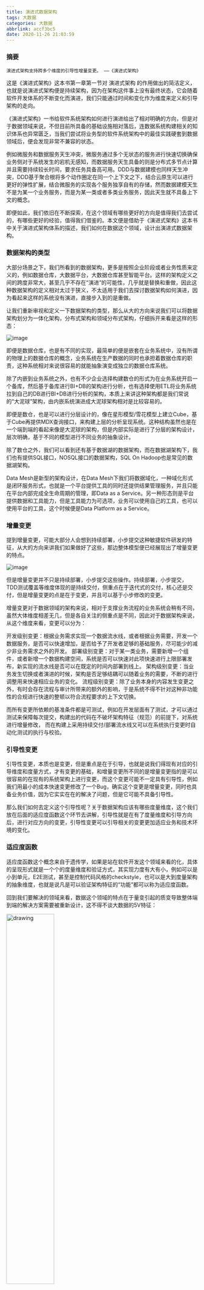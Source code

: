 ```yaml
---
title: 演进式数据架构
tags: 大数据
categories: 大数据
abbrlink: accf3bc5
date: 2020-11-26 21:03:59
---
```


### 摘要
```
演进式架构支持跨多个维度的引导性增量变更。 ——《演进式架构》
```
这是《演进式架构》这本书第一章第一节对 演进式架构 的作用做出的简洁定义，也就是说演进式架构便是持续架构，因为在架构这件事上没有最终状态，它会随着软件开发体系的不断变化而演进，我们只能通过时间和变化作为维度来定义和引导架构的走向。

《演进式架构》一书给软件系统架构如何进行演进给出了相对明确的方向，但是对于数据领域来说，不但目前所具备的基础设施相对落后，连数据系统构建相关的知识体系也异常匮乏，当我们尝试将业务型的软件系统架构中的最佳实践硬套到数据领域后，便会发现非常不兼容的状态。

例如微服务和数据服务天生冲突，微服务通过多个无状态的服务进行快速切换确保业务侧对于系统发生的宕机无感知，而数据服务天生具备的则是分布式多节点计算并且需要持续较长时间，要求任务具备高可用。DDD与数据建模也同样天生冲突，DDD基于聚合根将多个动作圈定在同一个上下文之下，结合云原生可以进行更好的弹性扩展，结合微服务的实现各个服务独享自有的存储，然而数据建模天生不是为某一个业务服务，而是为某一类或者多类业务服务，因此天生就不具备上下文的概念。

即便如此，我们依旧在不断探索，在这个领域有哪些更好的方向是值得我们去尝试的，有哪些更好的经验，值得我们借鉴的。本文便是借助于《演进式架构》这本书中关于演进式架构体系的描述，我们如何在数据这个领域，设计出演进式数据架构。

### 数据架构的类型

大部分场景之下，我们所看到的数据架构，更多是按照企业阶段或者业务性质来定义的，例如数据仓库，大数据平台，大数据仓库甚至智能平台。这样的架构定义之间的跨度非常大，甚至几乎不存在“演进”的可能性，几乎就是替换和重做，因此这种数据架构的定义相对太过于狭义，不太适用于我们去探讨数据架构如何演进，因为看起来这样的系统没有演进，直接步入到的是重做。

让我们重新审视和定义一下数据架构的类型，那么从大的方向来说我们可以将数据架构划分为一体化架构，分布式架构和领域分布式架构，仔细拆开来看是这样的形态：

![image](a1.png)


即便是数据仓库，也是有不同的实现，最简单的便是嵌套在业务系统中，没有所谓的物理上的数据仓库的概念，业务系统在生产数据的同时也承担着数据仓库的职责，这种系统相对来说很容易的就能抽象演变成独立的数据仓库系统。


除了内嵌到业务系统之外，也有不少企业选择构建数仓的形式为在业务系统开启一个备库，然后基于备库进行BI+DB的架构进行分析，也有选择使用ETL将业务系统拉到自己的DB进行BI+DB进行分析的架构，本质上来讲这种架构都是我们常说的“大泥球”架构，由内嵌系统演进成大泥球架构相对是比较容易的。

即便是数仓，也是可以进行分层设计的，像在星形模型/雪花模型上建立Cube，基于Cube再提供MDX查询接口，来构建上层的分析呈现系统。这种结构虽然也是在一个端到端的看起来像是大泥球的架构，但是内部实际是进行了分层的架构设计，层次明确，基于不同的模型进行不同业务的抽象设计。

除了数仓之外，我们可以看到还有基于数据湖的数据架构，而在数据湖架构下，我们也有提供SQL接口，NOSQL接口的数据架构，SQL On Hadoop也是常见的数据湖架构。

Data Mesh是新型的架构设计，在Data Mesh下我们将数据域化，一种域化形式是闭环服务形式，也就是一个平台提供工具的同时还提供结果管理服务，并且只能在平台内部完成全生命周期的管理，即Data as a Service。另一种形态则是平台提供数据和工具能力，但是工具能力为可选项，业务可以使用自己的工具，也可以使用平台的工具，这个时候便是Data Platform as a Service。


### 增量变更

提到增量变更，可能大部分人会想到持续部署，小步提交这种敏捷软件研发的特征，从大的方向来讲我们如果做好了这些，那边整体模型便已经展现出了增量变更的特点。


![image](a2.png)

但是增量变更并不只是持续部署，小步提交这些操作。持续部署，小步提交，TDD测试覆盖等维度体现的是持续交付，侧重点在于迭代式的交付，核心还是交付，但是增量变更的点是在于变更，并且可以基于小步修改的变更。

增量变更对于数据领域的架构来说，相对于支撑业务流程的业务系统会稍有不同，虽然大体维度相差无几，但是各自关注的侧重点是不同，因此对于数据架构来说，从这个维度来看，变更可以分为：

开发级别变更：根据业务需求实现一个数据流水线，或者根据业务需要，开发一个数据服务，是否可以快速增加，是否给予了开发者足够的基础服务，尽可能少的减少非业务需求之外的开发。
部署级别变更：对于某一类业务，需要新增一个组件，或者新增一个数据构建空间，系统是否可以快速对此项快速进行上限部署发布，新实现的流水线是否可以在既定的时间内部署到线上。
架构级别变更：当业务发生切换或者演进的时候，架构是否足够结耦可以随着业务的需要，不断的进行调整用来快速相应业务的变化。
流程级别变更：除了业务本身的内容发生变更之外，有时会存在流程与审计所带来的额外的影响，于是系统不得不针对这种非功能性的合规进行快速的整顿以符合流程要求的上下文切换。

而所有变更所依赖的基准条件都是可测试，例如在开发层面有了测试，才可以通过测试来保障每次提交，构建出的代码在不破坏架构特征（规范）的前提下，对系统进行增量修改， 而在构建上采用持续交付/部署流水线又可以在系统执行变更时自动化测试的执行与校验。


### 引导性变更

引导性变更，本质也是变更，但是重点是在于引导，也就是说我们得现有对应的引导维度和度量方式，才有变更的基础，和增量变更所不同的是增量变更指的是可以很容易的在现有的系统架构上进行变更，而这个变更可能不一定具有引导性，例如我们用最小的成本快速变更修改了一个Bug，确实这个变更是增量变更，同时也具备业务价值，因为它实实在在的解决了问题，但是它可能不具备引导性。

那么我们如何去定义这个引导性呢？关于数据架构应该有哪些度量维度，这个我们放在后面的适应度函数这个环节去讲解，引导性就是在有了度量维度和引导方向后，进行对应方向的变更，引导性变更可以引导相关的变更更加适应业务和技术环境的变化。

### 适应度函数

适应度函数这个概念来自于遗传学，如果是站在软件开发这个领域来看的化，具体的呈现形式就是一个个的度量维度和验证方式，其实现力度有大有小，例如可以是小到单元，E2E测试，甚至是控制代码风格的checkstyle，也可以是大到度量架构的抽象维度，也就是说凡是可以验证架构特征的“功能”都可以称为适应度函数。

回到我们要解决的领域来看，数据这个领域的特点在于量变引起的质变导致整体端到端的解决方案需要被重新设计，这不得不谈大数据的5V特征：

<img src="a3.png" alt="drawing" width="50%" height="50%"/>


本次我们不具体展开5V特征以及其代表的方向，但是可以看出在数据领域从业务需求的产生到基础设施的建设都与一般的软件架构设计有着较大的差异。5V代表着我们对大数据业务诉求的定义，同时也代表着需要满足这样要求的系统，应该恪守的维度。

![image](a4.png)

站在可引导和度量架构的视角来看，我们认为数据架构的适应度函数可以由如上图呈现的Data和Data Ops两个维度来构成，每个维度又有不同的权衡指标。

我们在定义适应度函数的时候，我们考虑函数有：

* 数据流水线平均恢复时间
* 变更失败比例
* 数据质量监控
* 部署失败比例
* 数据流水线部署频率
* 数据血缘

每一个维度下，我们需要详细设计具体的测试函数，其中部分可能能够以自动化测试的形式体现，然后固化在平台开发工程之内，部分或许无法自动化，需要使用类似监控报表这种手段进行监控。


### 架构解耦与演进

既然数据架构可以分为不同的类型，并且数据架构有着对应的适应度函数进行评估，那么我们探讨探讨数据架构如何进行演进。对于架构来说，既然叫演进，我们自然是希望用最小的变换，最低的成本，最短的时间达到我们预期的效果，要达到这一要求，似乎架构之间的模块做到足够好的结耦对于结果来说是很重要的。

好在大数据目前来说，还没有一个单一的组件就能够涵盖一切场景，通常是众多组件进行组合，然后利用组件现有的能力以服务化的形式进行集成，而不是像常规软件开发以库的形式进行集成。这样的生态环境天然的带来了结耦架构的便利条件，但是这还远远不够，这最多只算组件之间的结耦。


![image](a5.png)

对于将数据分析所需要的数据耦合在业务系统之内，没有区分业务和数据分析这一类系统，我们是很容易的将其演进到两层数据架构，从改造来讲甚至不需要进行代码级别的修改，仅仅通过部署层面就能达到目的。例如直接创建主备的两类数据库，分别部署两套系统支撑不同场景，在后续重构的过程中，再逐步的阉割不需要的功能。

这种手法的思想和我们在做遗留系统改造的时候如出一辙，那么对于这种系统来说，我们可能用来使用的适应度函数会有：

* 数据依赖：数据是否存在交叉引用，是否存在业务和数据之间没有进行分离。
* 查询性能：每一次数据的处理请求，是否能够满足业务侧的需要。
* 开发周期：新增数据需求的时候，从任务产生到看板到done之间的时间周期。
* 修改频率：在固定的时间内可以支持多少次的变更调整。

这种系统架构之间的演进，通常是一个数据系统最原始的起步的形态，大部分在业务系统不是很复杂，同时数据需求不是很旺盛的时候，这种实现是最为直接和有效的。

![image](a6.png)

那么对于已经是两层架构的系统来说，这类系统通常是底层有一个大而全的数据库，此数据库里面存储了业务所需的所有表，但是表并没有经过仔细的设计，表逻辑和业务直接的支撑关系通常被固化在了上层分析的逻辑里面，可能是程序员开发的代码，例如Java，PHP等，也可能是SQL借助于某些BI工具直接实现的。

这种系统架构即便是今天在新构建系统的时候，依旧会有很多人会做这样的选择，例如直接使用Hive或者Presto作为底层的存储，然后上层提供JDBC的接口做数据分析。对于这类系统来说，也可以稍微做一些小小的改动，就可以让整个架构看起来相比之前，更加的美好了。

所以我们在两层架构中，新增一个对应的数据模型层，用来将原始数据和业务需要的数据进行结耦，虽然他们最终的实现可能依旧存储在一个组件，甚至可能就是存储在一个数据库中，但是从设计层面我们已经通过约定和协议将他们进行了分离，在未来仅仅是将他们换一个位置而已，这样的改变就会变得很容易。

![image](a7.png)

对于三层的数据架构来说，我们依旧可以做一些小的调整，例如在当下所支撑的业务场景不发生任何的变化之下，我们将底层的基础设施进行替换，这样的话我们即保留了原来的业务不受影响，同时也获得了更好的额外能力，那么牵引我们做这样的改变的适应度函数，除了前面提到的之外，还有新增加的：

* 存储成本：之前的存储都是基于事务型的存储介质，拥有较高的存储成本，我们可以使用成本更低的文件系统进行替换。
* 数据类型：除了常见的关系型的数据结构外，还能支持更多的类型，例如文本，图片。
* 非架构化数据的比例：之前的架构不是不能处理非结构化，而是成本相对较高，因此非结构化数据的比例不能太大，如今我们可以处理更大比例的非结构化数据。
* ETL的成本：更加快速的支持更多的ETL程序进行运行。

也就是说在良好的三层架构之下，我们仅仅是进行一个基础设施的调整，就能够获得非常好的效果，而这些效果来自于我们设计的适应度函数的牵引。

![image](a8.png)

让我们继续往下看，三层架构所支撑的本质上还是一个分析型的数据平台，并没有提供直接的业务服务，那么如果在“提供简单的数据服务给业务侧进行消费”这样的适应度函数的牵引下，我们就需要思考对系统进行怎样的改造，可以满足这样的诉求。

于是我们发现在原始的数据存储架构知识，我们需要新实现一个数据服务，用来提供支撑业务运作需要的实体，这个实体是直接发送到业务侧，并不是提供给分析所需，甚至需要构建一套用来支撑数据发布的服务。

但是这样的改进并不会对原始的架构产生较大的影响，而是在原来的体系下很快的扩展了新的能力，并且复用了之前的架构已经存在的基本的数据底层的能力。

![image](a9.png)

业务总会进行发展，既然存在业务侧的数据消费者，那么总会变成这样：

* 我们需要支撑更多的数据消费者。
* 我们需要支撑更多的领域数据产品。

也就是是这个时候，数据以产品，或者产品服务的形式提供给外部进行消费，在这个平台里面：Data As A Service，平台除了提供数据外还需要提供对应的数据分析能力，这样就成了一个类似于数据的SAAS平台，更好的称呼叫DAAS。

从架构来说，我们需要提供多类工具，也是之前的扩展，同时需要新构建支撑不同业务的统一数据入口门户，用来整合数据平台下的多种能力，这就是数据服务层的扩展，目前类似数据中台的思想，便是这样的一套解决方案。


![image](a10.png)

光有SAAS还不足以满足业务的需求，在快速相应和足够的灵活度的牵引下，我们总需要给予数据使用者足够大的想象空间，于是系统便会成为提供一个数据开发环境，或者提供一个数据工作空间的基础设施。

对于这样的演进来讲，牵引我们的不外乎是“多租户”，“多工具支撑”，“业务快速定制自己的数据服务”。因此我们需要将数据平台底层更基础的组件以服务的形式暴露出去，同时需要给每一个数据消费者初始化一个用来支撑对方进行数据消费的环境，于是前面的整个平台就成了一个租户的工作空间，我们需要不断copy多个类似这样的平台服务，也就是平台是PAAS。

而不同的租户直接的数据，有一个合理的流通机制可以进行共享和消费，每一个业务方有自己的工作空间和消费组件，目前大家提到的类似于Data Mesh的数据开发和协作形式就是这样的工作思想。

在这样的设计下，每一个业务线，或者一个业务域，可以独立拥有自己的工作空间和工具，也就是可以使用平台提供的工具，也可以自行使用自己的工具，和平台之间是非常结耦的结构，仅仅存在数据之间的交互和传输即可。


### 结尾

经过前面的总结和梳理可以发现，我们在做演进式架构的时候，并不是需要启动一项庞大的改造工程，对现有的系统进行大面积的重构或者重写。而是我们发现这个系统呈现出的一些特征，和我们整理出的对业务有价值的适应度函数，围绕这个度量维度，进行小步的修改，这个小步可能都不需要修改代码，仅仅是流程和部署的改变，但是我们总是在做调整和改变，每一天整体的架构都相比之前更好，这样这个系统就会逐步的处于一个可以快速演进的状态，记住演进式数据架构的中心点：外部引导变得更好，内部优化，不要更差。

